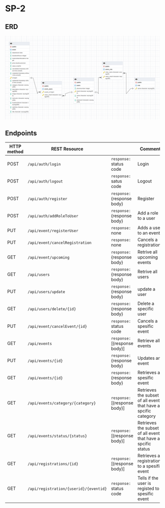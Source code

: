 # SP-2

## ERD
![Image of ERD](doc/ERD.png)
 
 ## Endpoints

| HTTP method | REST Resource             |                              | Comment                     |
|-------------|---------------------------|------------------------------|-----------------------------|
| POST | `/api/auth/login`         | `response:` status code  | Login |
| POST | `/api/auth/logout`        | `response:` satus code  | Logout |
| POST | `/api/auth/register`      | `response:` {response body}  | Register |
| POST | `/api/auth/addRoleToUser` | `response:` {response body}  | Add a role to a user |
| PUT | `/api/event/registerUser` | `response:` none  | Adds a user to an event |
| PUT | `/api/event/cancelRegistration`| `response:` none | Cancels a registration |
| GET | `/api/event/upcoming`| `response:` {response body}  | Retrive all upcoming events |
| GET | `/api/users`| `response:` {response body}  | Retrive all users |
| PUT | `/api/users/update`| `response:` {response body}  | update a user |
| GET | `/api/users/delete/{id}`| `response:` {response body}  | Delete a specific user |
| PUT | `/api/event/cancelEvent/{id}`| `response:` status code  | Cancels a spesific event |
| GET | `/api/events` | `response:` [{response body}]  | Retrieve all events |
| PUT | `/api/events/{id}` | `response:` {response body}  | Updates an event |
| GET | `/api/events/{id}` | `response:` {response body}  | Retrieves a spesific event |
| GET | `/api/events/category/{category}`             | `response:` [{response body}]  | Retrieves the subset of all events that have a spcific category |
| GET | `/api/events/status/{status}`             | `response:` [{response body}]  | Retrieves the subset of all events that have a spcific status |
| GET | `/api/registrations/{id}`         | `response:` [{response body}]  | Retrieves all registrations to a spesific event |
| GET | `/api/registration/{userid}/{eventid}` | `response:` status code | Tells if the user is registed to a spesific event |

